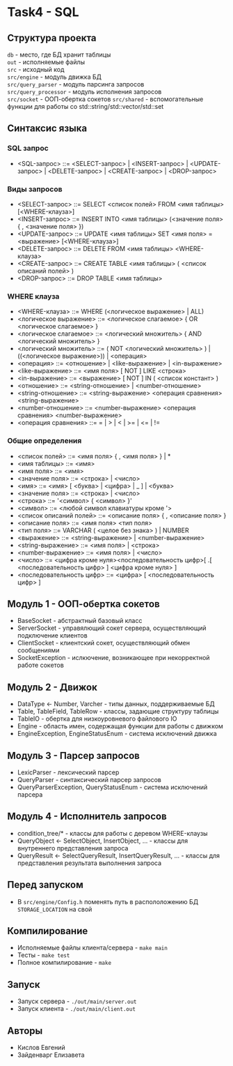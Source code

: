 # Task4 - SQL

## Структура проекта

`db` - место, где БД хранит таблицы  
`out` - исполняемые файлы  
`src` - исходный код  
`src/engine` - модуль движка БД  
`src/query_parser` - модуль парсинга запросов  
`src/query_processor` - модуль исполнения запросов  
`src/socket` - ООП-обертка сокетов
`src/shared` - вспомогательные функции для работы со std::string/std::vector/std::set  

## Синтаксис языка

### SQL запрос

- <SQL-запрос> ::= <SELECT-запрос> | <INSERT-запрос> | <UPDATE-запрос> | <DELETE-запрос> | <CREATE-запрос> | <DROP-запрос>  

### Виды запросов

- <SELECT-запрос> ::= SELECT <список полей> FROM <имя таблицы> [<WHERE-клауза>]  
- <INSERT-запрос> ::= INSERT INTO <имя таблицы> (<значение поля> { , <значение поля> })  
- <UPDATE-запрос> ::= UPDATE <имя таблицы> SET <имя поля> = <выражение> [<WHERE-клауза>]  
- <DELETE-запрос> ::= DELETE FROM <имя таблицы> <WHERE-клауза>  
- <CREATE-запрос> ::= CREATE TABLE <имя таблицы> ( <список описаний полей> )  
- <DROP-запрос> ::= DROP TABLE <имя таблицы>  

### WHERE клауза

- <WHERE-клауза> ::= WHERE (<логическое выражение> | ALL)  
- <логическое выражение> ::= <логическое слагаемое> { OR <логическое слагаемое> }  
- <логическое слагаемое> ::= <логический множитель> { AND <логический множитель> }  
- <логический множитель> ::= ( NOT <логический множитель> ) | ((<логическое выражение>)) | <операция>  
- <операция> ::= <отношение> | <like-выражение> | <in-выражение>  
- <like-выражение> ::= <имя поля> [ NOT ] LIKE <строка>  
- <in-выражение> ::= <выражение> [ NOT ] IN ( <список констант> )  
- <отношение> ::= <string-отношение> | <number-отношение>  
- <string-отношение> ::= <string-выражение> <операция сравнения> <string-выражение>  
- <number-отношение> ::= <number-выражение> <операция сравнения> <number-выражение>  
- <операция сравнения> ::= = | > | < | >= | <= | !=  

### Общие определения

- <список полей> ::= <имя поля> { , <имя поля> } | *  
- <имя таблицы> ::= <имя>  
- <имя поля> ::= <имя>  
- <значение поля> ::= <строка> | <число>  
- <имя> ::= <имя> [ <буква> | <цифра> | _ ] | <буква>  
- <значение поля> ::= <строка> | <число>  
- <строка> ::= '<символ> { <символ> }'  
- <символ> ::= <любой символ клавиатуры кроме '>  
- <список описаний полей> ::= <описание поля> { , <описание поля> }  
- <описание поля> ::= <имя поля> <тип поля>  
- <тип поля> ::= VARCHAR ( <целое без знака> ) | NUMBER  
- <выражение> ::= <string-выражение> | <number-выражение>  
- <string-выражение> ::= <имя поля> | <строка>  
- <number-выражение> ::= <имя поля> | <число>  
- <число> ::= <цифра кроме нуля><последовательность цифр>[ .[ <последовательность цифр> ] <цифра кроме нуля> ]  
- <последовательность цифр> ::= <цифра> [ <последовательность цифр> ]  

## Модуль 1 - ООП-обертка сокетов

- BaseSocket - абстрактный базовый класс  
- ServerSocket - управялющий сокет сервера, осуществляющий подключение клиентов  
- ClientSocket - клиентский сокет, осуществляющий обмен сообщениями  
- SocketException - ислкючение, возникающее при некорректной работе сокетов  

## Модуль 2 - Движок

- DataType <- Number, Varcher - типы данных, поддерживаемые БД  
- Table, TableField, TableRow - классы, задающие структуру таблицы  
- TableIO - обертка для низкоуровневого файлового IO  
- Engine - область имен, содержащая функции для работы с движком  
- EngineException, EngineStatusEnum - система исключений движка  

## Модуль 3 - Парсер запросов

- LexicParser - лексический парсер  
- QueryParser - синтаксический парсер запросов  
- QueryParserException, QueryStatusEnum - система исключений парсера  

## Модуль 4 - Исполнитель запросов

- condition_tree/* - классы для работы с деревом WHERE-клаузы  
- QueryObject <- SelectObject, InsertObject, ... - классы для внутреннего представления запроса  
- QueryResult <- SelectQueryResult, InsertQueryResult, ... - классы для представления результата выполнения запроса  

## Перед запуском

- В `src/engine/Config.h` поменять путь в распололожению БД `STORAGE_LOCATION` на свой  

## Компилирование

- Исполняемые файлы клиента/сервера - `make main`  
- Тесты - `make test`  
- Полное компилирование - `make`  

## Запуск

- Запуск сервера - `./out/main/server.out`  
- Запуск клиента - `./out/main/client.out`  

## Авторы

- Кислов Евгений  
- Зайденварг Елизавета  
